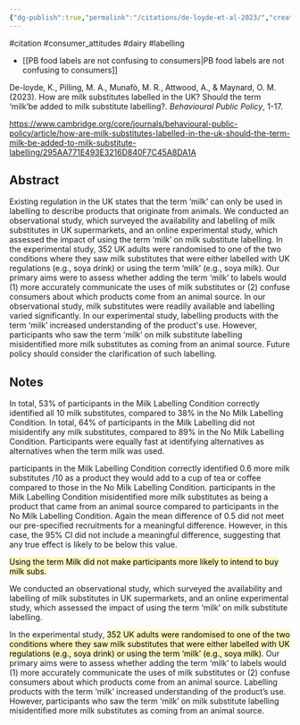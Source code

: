 ```yaml
---
{"dg-publish":true,"permalink":"/citations/de-loyde-et-al-2023/","created":"2025-10-23T17:42:45.774+01:00","updated":"2025-10-23T18:06:08.903+01:00"}
---
```


#citation #consumer_attitudes #dairy #labelling 

- [[PB food labels are not confusing to consumers\|PB food labels are not confusing to consumers]]

De-loyde, K., Pilling, M. A., Munafò, M. R., Attwood, A., & Maynard, O. M. (2023). How are milk substitutes labelled in the UK? Should the term ‘milk’be added to milk substitute labelling?. _Behavioural Public Policy_, 1-17.

https://www.cambridge.org/core/journals/behavioural-public-policy/article/how-are-milk-substitutes-labelled-in-the-uk-should-the-term-milk-be-added-to-milk-substitute-labelling/295AA771E493E3216D840F7C45A8DA1A

## Abstract
Existing regulation in the UK states that the term ‘milk’ can only be used in labelling to describe products that originate from animals. We conducted an observational study, which surveyed the availability and labelling of milk substitutes in UK supermarkets, and an online experimental study, which assessed the impact of using the term ‘milk’ on milk substitute labelling. In the experimental study, 352 UK adults were randomised to one of the two conditions where they saw milk substitutes that were either labelled with UK regulations (e.g., soya drink) or using the term ‘milk’ (e.g., soya milk). Our primary aims were to assess whether adding the term ‘milk’ to labels would (1) more accurately communicate the uses of milk substitutes or (2) confuse consumers about which products come from an animal source. In our observational study, milk substitutes were readily available and labelling varied significantly. In our experimental study, labelling products with the term ‘milk’ increased understanding of the product's use. However, participants who saw the term ‘milk’ on milk substitute labelling misidentified more milk substitutes as coming from an animal source. Future policy should consider the clarification of such labelling.
## Notes
In total, 53% of participants in the Milk Labelling Condition correctly identified all 10 milk substitutes, compared to 38% in the No Milk Labelling Condition. In total, 64% of participants in the Milk Labelling did not misidentify any milk substitutes, compared to 89% in the No Milk Labelling Condition. Participants were equally fast at identifying alternatives as alternatives when the term milk was used.

participants in the Milk Labelling Condition correctly identified 0.6 more milk substitutes /10 as a product they would add to a cup of tea or coffee compared to those in the No Milk Labelling Condition. participants in the Milk Labelling Condition misidentified more milk substitutes as being a product that came from an animal source compared to participants in the No Milk Labelling Condition. Again the mean difference of 0.5 did not meet our pre-specified recruitments for a meaningful difference. However, in this case, the 95% CI did not include a meaningful difference, suggesting that any true effect is likely to be below this value.

<mark style="background: #FFF3A3A6;">Using the term Milk did not make participants more likely to intend to buy milk subs.</mark>

We conducted an observational study, which surveyed the availability and labelling of milk substitutes in UK supermarkets, and an online experimental study, which assessed the impact of using the term ‘milk’ on milk substitute labelling. 

In the experimental study, <mark style="background: #FFF3A3A6;">352 UK adults were randomised to one of the two conditions where they saw milk substitutes that were either labelled with UK regulations (e.g., soya drink) or using the term ‘milk’ (e.g., soya milk)</mark>. Our primary aims were to assess whether adding the term ‘milk’ to labels would (1) more accurately communicate the uses of milk substitutes or (2) confuse consumers about which products come from an animal source. Labelling products with the term ‘milk’ increased understanding of the product’s use. However, participants who saw the term ‘milk’ on milk substitute labelling misidentified more milk substitutes as coming from an animal source.